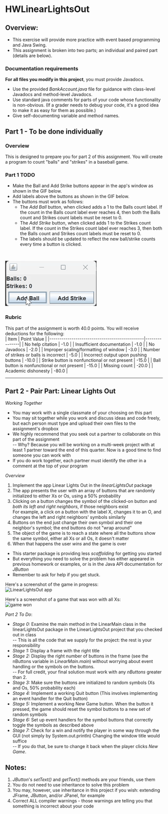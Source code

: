 # HWLinearLightsOut

## Overview:
- This exercise will provide more practice with event based programming and Java Swing.
- This assignment is broken into two parts; an individual and paired part (details are below).
### Documentation requirements
**For all files you modify in this project**, you must provide Javadocs.
- Use the provided *BankAccount.java* file for guidance with class-level Javadocs and method-level Javadocs.
- Use standard java comments for parts of your code whose functionality is non-obvious. 
(If a grader needs to debug your code, it's a good idea to make it as easy for them as possible.)
- Give self-documenting variable and method names.

## Part 1 - To be done individually

### Overview
This is designed to prepare you for part 2 of this assignment. You will create a program to count "balls" and "strikes" in a 
baseball game.

### Part 1 TODO
- Make the Ball and Add Strike buttons appear in the app's window as shown in the GIF below.
- Add labels above the buttons as shown in the GIF below.
- The buttons must work as follows: 
    - The *Add Ball* button, when clicked adds a 1 to the Balls count label. If the count in the Balls count label ever reaches 4, then both the Balls count and Strikes count labels must be reset to 0.
    - The *Add Strike* button, when clicked adds 1 to the Strikes count label. If the count in the Strikes count label ever reaches 3, then both the Balls count and Strikes count labels must be reset to 0.
    - The labels should be updated to reflect the new ball/strike counts every time a button is clicked.
<br/>

![ball-strike](images/ballstrike.gif)<br/>

### Rubric
This part of the assignment is worth 40.0 points. You will receive deductions for the following:<br/>
| Item                                          | Point Value   |
|-----------------------------------------------|---------------|
| No help citation                              | -1.0          |
| Insufficient documentation                    | -1.0          |
| No Javadocs                                   | -2.0          |
| Improper scaling/formatting of window         | -3.0          |
| Number of strikes or balls is incorrect       | -5.0          |
| Incorrect output upon pushing buttons         | -10.0         |
| Strike button is nonfunctional or not present | -15.0         |
| Ball button is nonfunctional or not present   | -15.0         |
| Missing count                                 | -20.0         |
| Academic dishonesty                           | -80.0         |

---

## Part 2 - Pair Part: Linear Lights Out
*Working Together*

- You may work with a single classmate of your choosing on this part
- You may sit together while you work and discuss ideas and code freely, but each person must type and upload their 
own files to the assignment's dropbox
- We highly recommend that you seek out a partner to collaborate on this part of the assignment
<br> -- Why? Because you will be working on a multi-week project with at least 1 partner toward the end of this quarter. Now is a good time to find someone you can work with
- If you do work together, each partner must identify the other in a comment at the top of your program  

*Overview*
1. Implement the app Linear Lights Out in the *linearLightsOut* package 
2. The app presents the user with an array of buttons that are randomly initialized to either Xs or Os, using a 50% probability
3. Clicking on a button changes the symbol of the clicked-on button and *both its left and right neighbors*, if those neighbors exist
<br>For example, a click on a button with the label X, changes it to an O, and changes the left and right neighbors' symbols similarly
4. Buttons on the end just change their own symbol and their one neighbor's symbol; the end buttons do not "wrap around"
5. The object of the game is to reach a state where all the buttons show the same symbol, either all Xs or all Os, it doesn't matter
6. When that happens the user *wins* and the game is over


- This starter package is providing less *scaffolding* for getting you started
- But everything you need to solve the problem has either appeared in previous homework or examples, or is in the Java API
documentation for *JButton*
- Remember to ask for help if you get stuck.  

Here's a screenshot of the game in progress:
<br>
![LinearLightsOut app](images/LinearLightsOut.png)


Here's a screenshot of a game that was won with all Xs:
<br>
![game won](images/LinearLightsOutWonGame.png)


*Part 2 To Do*:
- *Stage 0:* Examine the main method in the LinearMain class in the linearLightsOut package in the LinearLightsOut 
project that you checked out in class
<br> -- This is all the code that we supply for the project: the rest is your responsibility
- *Stage 1:* Display a frame with the right title
- *Stage 2:* Display the right number of buttons in the frame (see the nButtons variable in *LinearMain.main*) 
without worrying about event handling or the symbols on the buttons. 
<br> -- For full credit, your final solution must work with any *nButtons* greater than 2.
- *Stage 3:* Make sure the buttons are initialized to random symbols (Xs and Os, 50% probability each)
- *Stage 4:* Implement a working Quit button (This involves implementing an event handler for the Quit button)
- *Stage 5:* Implement a working New Game button. When the button it pressed, the game should reset the symbol 
buttons to a new set of random symbols
- *Stage 6:* Set up event handlers for the symbol buttons that correctly toggle the symbols as described above
- *Stage 7:* Check for a win and notify the player in some way through the GUI (not simply by System.out.println)
Changing the window title would suffice
<br> -- If you do that, be sure to change it back when the player clicks *New Game*.

## Notes:
1. *JButton*'s *setText()* and *getText()* methods are your friends, use them
2. You do not need to use inheritance to solve this problem
3. You may, however, use inheritance in this project if you wish: extending JFrame, JButton, and/or JPanel, for example
4. Correct ALL compiler warnings - those warnings are telling you that something is incorrect about your code






